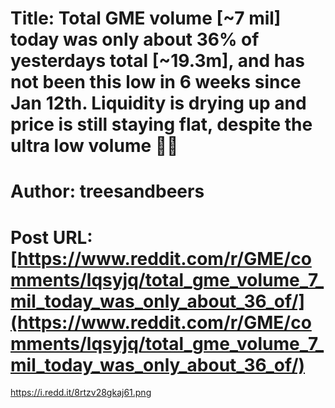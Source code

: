 # Title: Total GME volume [~7 mil] today was only about 36% of yesterdays total [~19.3m], and has not been this low in 6 weeks since Jan 12th. Liquidity is drying up and price is still staying flat, despite the ultra low volume 💎🙌
# Author: treesandbeers
# Post URL: [https://www.reddit.com/r/GME/comments/lqsyjq/total_gme_volume_7_mil_today_was_only_about_36_of/](https://www.reddit.com/r/GME/comments/lqsyjq/total_gme_volume_7_mil_today_was_only_about_36_of/)


https://i.redd.it/8rtzv28gkaj61.png